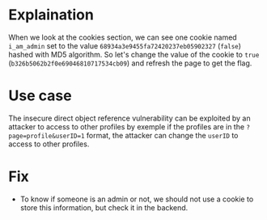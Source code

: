 # Explaination

When we look at the cookies section, we can see one cookie named `i_am_admin` set to the value `68934a3e9455fa72420237eb05902327` (`false`) hashed with MD5 algorithm.
So let's change the value of the cookie to `true` (`b326b5062b2f0e69046810717534cb09`) and refresh the page to get the flag.

# Use case

The insecure direct object reference vulnerability can be exploited by an attacker to access to other profiles by exemple if the profiles are in the `?page=profile&userID=1` format, the attacker can change the `userID` to access to other profiles.

# Fix

- To know if someone is an admin or not, we should not use a cookie to store this information, but check it in the backend.